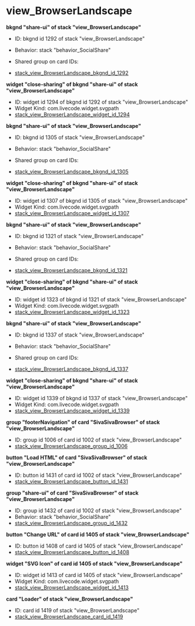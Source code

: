 # view_BrowserLandscape
**bkgnd "share-ui" of stack "view_BrowserLandscape"**
* ID: bkgnd id 1292 of stack "view_BrowserLandscape"
* Behavior: stack "behavior_SocialShare"

* Shared group on card IDs: 
* [stack_view_BrowserLandscape_bkgnd_id_1292](./../ScriptTracker/views/view_BrowserLandscape_Scripts/stack_view_BrowserLandscape_bkgnd_id_1292.livecodescript)

**widget "close-sharing" of bkgnd "share-ui" of stack "view_BrowserLandscape"**
* ID: widget id 1294 of bkgnd id 1292 of stack "view_BrowserLandscape"
* Widget Kind: com.livecode.widget.svgpath
* [stack_view_BrowserLandscape_widget_id_1294](./../ScriptTracker/views/view_BrowserLandscape_Scripts/stack_view_BrowserLandscape_widget_id_1294.livecodescript)

**bkgnd "share-ui" of stack "view_BrowserLandscape"**
* ID: bkgnd id 1305 of stack "view_BrowserLandscape"
* Behavior: stack "behavior_SocialShare"

* Shared group on card IDs: 
* [stack_view_BrowserLandscape_bkgnd_id_1305](./../ScriptTracker/views/view_BrowserLandscape_Scripts/stack_view_BrowserLandscape_bkgnd_id_1305.livecodescript)

**widget "close-sharing" of bkgnd "share-ui" of stack "view_BrowserLandscape"**
* ID: widget id 1307 of bkgnd id 1305 of stack "view_BrowserLandscape"
* Widget Kind: com.livecode.widget.svgpath
* [stack_view_BrowserLandscape_widget_id_1307](./../ScriptTracker/views/view_BrowserLandscape_Scripts/stack_view_BrowserLandscape_widget_id_1307.livecodescript)

**bkgnd "share-ui" of stack "view_BrowserLandscape"**
* ID: bkgnd id 1321 of stack "view_BrowserLandscape"
* Behavior: stack "behavior_SocialShare"

* Shared group on card IDs: 
* [stack_view_BrowserLandscape_bkgnd_id_1321](./../ScriptTracker/views/view_BrowserLandscape_Scripts/stack_view_BrowserLandscape_bkgnd_id_1321.livecodescript)

**widget "close-sharing" of bkgnd "share-ui" of stack "view_BrowserLandscape"**
* ID: widget id 1323 of bkgnd id 1321 of stack "view_BrowserLandscape"
* Widget Kind: com.livecode.widget.svgpath
* [stack_view_BrowserLandscape_widget_id_1323](./../ScriptTracker/views/view_BrowserLandscape_Scripts/stack_view_BrowserLandscape_widget_id_1323.livecodescript)

**bkgnd "share-ui" of stack "view_BrowserLandscape"**
* ID: bkgnd id 1337 of stack "view_BrowserLandscape"
* Behavior: stack "behavior_SocialShare"

* Shared group on card IDs: 
* [stack_view_BrowserLandscape_bkgnd_id_1337](./../ScriptTracker/views/view_BrowserLandscape_Scripts/stack_view_BrowserLandscape_bkgnd_id_1337.livecodescript)

**widget "close-sharing" of bkgnd "share-ui" of stack "view_BrowserLandscape"**
* ID: widget id 1339 of bkgnd id 1337 of stack "view_BrowserLandscape"
* Widget Kind: com.livecode.widget.svgpath
* [stack_view_BrowserLandscape_widget_id_1339](./../ScriptTracker/views/view_BrowserLandscape_Scripts/stack_view_BrowserLandscape_widget_id_1339.livecodescript)

**group "footerNavigation" of card "SivaSivaBrowser" of stack "view_BrowserLandscape"**
* ID: group id 1006 of card id 1002 of stack "view_BrowserLandscape"
* [stack_view_BrowserLandscape_group_id_1006](./../ScriptTracker/views/view_BrowserLandscape_Scripts/stack_view_BrowserLandscape_group_id_1006.livecodescript)

**button "Load HTML" of card "SivaSivaBrowser" of stack "view_BrowserLandscape"**
* ID: button id 1431 of card id 1002 of stack "view_BrowserLandscape"
* [stack_view_BrowserLandscape_button_id_1431](./../ScriptTracker/views/view_BrowserLandscape_Scripts/stack_view_BrowserLandscape_button_id_1431.livecodescript)

**group "share-ui" of card "SivaSivaBrowser" of stack "view_BrowserLandscape"**
* ID: group id 1432 of card id 1002 of stack "view_BrowserLandscape"
* Behavior: stack "behavior_SocialShare"
* [stack_view_BrowserLandscape_group_id_1432](./../ScriptTracker/views/view_BrowserLandscape_Scripts/stack_view_BrowserLandscape_group_id_1432.livecodescript)

**button "Change URL" of card id 1405 of stack "view_BrowserLandscape"**
* ID: button id 1408 of card id 1405 of stack "view_BrowserLandscape"
* [stack_view_BrowserLandscape_button_id_1408](./../ScriptTracker/views/view_BrowserLandscape_Scripts/stack_view_BrowserLandscape_button_id_1408.livecodescript)

**widget "SVG Icon" of card id 1405 of stack "view_BrowserLandscape"**
* ID: widget id 1413 of card id 1405 of stack "view_BrowserLandscape"
* Widget Kind: com.livecode.widget.svgpath
* [stack_view_BrowserLandscape_widget_id_1413](./../ScriptTracker/views/view_BrowserLandscape_Scripts/stack_view_BrowserLandscape_widget_id_1413.livecodescript)

**card "Loader" of stack "view_BrowserLandscape"**
* ID: card id 1419 of stack "view_BrowserLandscape"
* [stack_view_BrowserLandscape_card_id_1419](./../ScriptTracker/views/view_BrowserLandscape_Scripts/stack_view_BrowserLandscape_card_id_1419.livecodescript)

